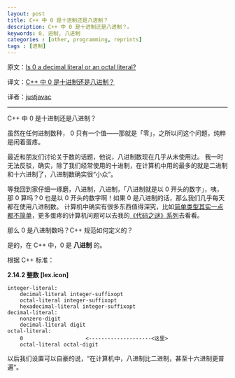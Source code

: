 ```yaml
---
layout: post
title: C++ 中 0 是十进制还是八进制？
description: C++ 中 0 是十进制还是八进制？。
keywords: 0, 进制, 八进制
categories : [other, programming, reprints]
tags : [进制]
---
```


原文：[Is 0 a decimal literal or an octal literal?](http://stackoverflow.com/q/6895522/343194)

译文：[C++ 中 0 是十进制还是八进制？](http://justjavac.com/other/2013/03/03/is-0-a-decimal-literal-or-an-octal-literal.html)

译者：[justjavac](http://weibo.com/justjavac)

----------------------------------------------------

C++ 中 0 是十进制还是八进制？

虽然在任何进制数种， 0 只有一个值——那就是「零」，之所以问这个问题，纯粹是闲着蛋疼。

最近和朋友们讨论关于数的话题，他说，八进制数现在几乎从未使用过。
我一时无法反驳，确实，除了我们经常使用的十进制，在计算机中用的最多的就是二进制和十六进制了，八进制数确实很“小众”。

等我回到家仔细一琢磨，八进制，八进制，「八进制就是以 0 开头的数字」，咦，那 0 算吗？0 也是以 0 开头的数字啊！如果 0 是八进制的话，那么我们几乎每天都在使用八进制数。
计算机中确实有很多东西值得深究，比如[简单类型其实一点都不简单](http://justjavac.com/codepuzzle/2012/11/02/codepuzzle-float-from-surprised-to-ponder.html)，更多蛋疼的计算机问题可以去我的[《代码之谜》系列](http://justjavac.iteye.com/category/249538)去看看。

那么 0 是八进制数吗？C++ 规范如何定义的？

是的，在 C++ 中，0 是 **八进制** 的。

根据 C++ 标准：

**2.14.2 整数 [lex.icon]**

    integer-literal:  
        decimal-literal integer-suffixopt  
        octal-literal integer-suffixopt  
        hexadecimal-literal integer-suffixopt  
    decimal-literal:  
        nonzero-digit  
        decimal-literal digit  
    octal-literal:  
        0                    <--------------------<这里>
        octal-literal octal-digit

以后我们设置可以自豪的说，“在计算机中，八进制比二进制，甚至十六进制更普遍”。

